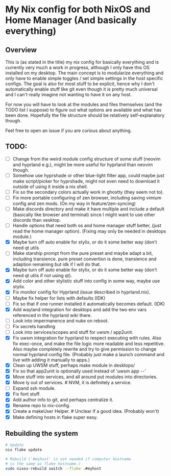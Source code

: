 # My Nix config for both NixOS and Home Manager (And basically everything)

## Overview

This is (as stated in the title) my nix config for basically everything and is currently very much a work in progress, although
I only have this OS installed on my desktop. The main concept is to modularize everything and only have to enable simple toggles
/ set simple settings in the host specific configs. The goal is also for most stuff to be explicit, hence why I don't
automatically enable stuff like git even though it is pretty much universal and I can't really imagine not wanting to have it on
any host.

For now you will have to look at the modules and files themselves (and the TODO list I suppose) to figure out what options are
available and what has been done. Hopefully the file structure should be relatively self-explanatory though. 

Feel free to open an issue if you are curious about anything.

## TODO:

- [ ] Change from the weird module config structure of some stuff (neovim and hyprland e.g.), might be more useful for hyprland than neovim though.
- [ ] Somehow use hyprshade or other blue-light filter app, could maybe just make script/picker for hyprshade, might not even need
to download it outside of using it inside a nix shell.
- [ ] Fix so the secondary colors actually work in ghostty (they seem not to).
- [ ] Fix more portable configuring of zen browser, including saving vimium config and zen mods. (On my way in feature/zen-syncing)
- [ ] Make discords directory and make it have multiple and include a default (basically like browser and terminal)
since I might want to use other discords than vesktop.
- [ ] Handle options that need both os and home manager stuff better, (just read the home manager option).
(Fixing may only be needed in desktops module.)
- [x] Maybe turn off auto enable for stylix, or do it some better way (don't need qt utils
- [ ] Make starship prompt from the pure preset and maybe adapt a bit, including transience.
pure preset convertion is done, transience and adaption remaining but idk if I will do that.
- [x] Maybe turn off auto enable for stylix, or do it some better way (don't need qt utils
if not using qt).
- [x] Add color and other stylistic stuff into config in some way, maybe use stylix.
- [x] Fix monitor config for Hyprland (issue described in hyprland.nix).
- [ ] Maybe fix helper for lists with defaults (IDK)
- [ ] Fix so that if one runner installed it automatically becomes default. (IDK)
- [x] Add wayland integration for desktops and add the two env vars
 referenced in the hyprland wiki there.
- [ ] Look into impermanence and nuke on reboot.
- [ ] Fix secrets handling
- [ ] Look into services/scopes and stuff for uwsm / app2unit.
- [x] Fix uwsm integration for hyprland to respect executing with rules. Also fix exec-once, and make the file logic more readable and less repetitive.
Also maybe completely rewrite and try to give permission to change normal hyprland config file.
(Probably just make a launch command and live with adding it manually to apps.)
- [x] Clean up UWSM stuff, perhaps make module in desktops/
- [x] Fix so that app2unit is optionally used instead of 'uwsm app --'
- [x] Move stuff into services, and all around put modules into directories.
- [x] Move ly out of services. # NVM, it is definitely a service.
- [ ] Expand ssh module.
- [x] Fix font stuff.
- [x] Add author info to git, and perhaps centralize it.
- [x] Rename repo to nix-config.
- [x] Create a makeUser Helper. # Unclear if a good idea. (Probably won't)
- [x] Make defining hosts in flake super easy.

## Rebuilding the system

```sh
# Update
nix flake update

# Rebuild ('#myhost' is not needed if computer hostname
# is the same as flake hostname.)
sudo nixos-rebuild switch --flake .#myhost
```
